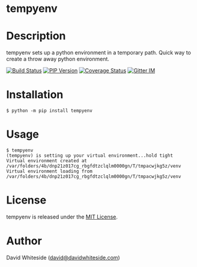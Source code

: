 tempyenv
=====================

Description
===========

tempyenv sets up a python environment in a temporary path.  Quick way to create a throw away python environment.

[![Build Status](https://app.travis-ci.com/outbit/tempyenv.svg?branch=develop "ansible-docs latest build")](http://travis-ci.org/outbit/tempyenv)
[![PIP Version](https://img.shields.io/pypi/v/tempyenv.svg "tempyenv PyPI version")](https://pypi.python.org/pypi/tempyenv)
[![Coverage Status](https://coveralls.io/repos/outbit/tempyenv/badge.svg?branch=develop&service=github)](https://coveralls.io/github/outbit/tempyenv?branch=develop)
[![Gitter IM](https://badges.gitter.im/Join%20Chat.svg)](https://gitter.im/outbit/tempyenv)


Installation
===========

```shell
$ python -m pip install tempyenv
```

Usage
===========

```shell
$ tempyenv
(tempyenv) is setting up your virtual environment...hold tight
Virtual environment created at /var/folders/4b/dnp21z017cg_rbgfdtzclqlm0000gn/T/tmpacwjkg5z/venv
Virtual environment loading from /var/folders/4b/dnp21z017cg_rbgfdtzclqlm0000gn/T/tmpacwjkg5z/venv
```

License
=======

tempyenv is released under the [MIT License](LICENSE.md).

Author
======

David Whiteside (<david@davidwhiteside.com>)
